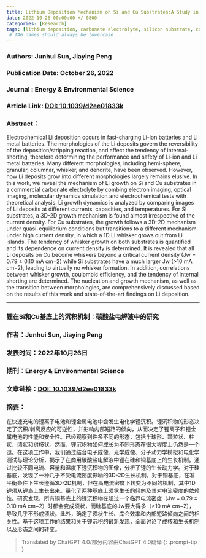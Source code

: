 ```yaml
---
title: Lithium Deposition Mechanism on Si and Cu Substrates:A Study in Carbonate Electrolyte
date: 2022-10-26 00:00:00 +/-0800
categories: [Research]
tags: [lithium deposition, carbonate electrolyte, silicon substrate, copper substrate, lithium-ion batteries, lithium metal batteries]    
 # TAG names should always be lowercase
---
```


### Authors: **Junhui Sun, Jiaying Peng**  

### Publication Date: **October 26, 2022**  

### Journal : **Energy & Environmental Science**  

### Article Link: [DOI: 10.1039/d2ee01833k](https://doi.org/10.1039/d2ee01833k)

### Abstract：

Electrochemical Li deposition occurs in fast-charging Li-ion batteries and Li metal batteries. The morphologies of the Li deposits govern the reversibility of the deposition/stripping reaction, and affect the tendency of internal-shorting, therefore determining the performance and safety of Li-ion and Li metal batteries. Many different morphologies, including hemi-sphere, granular, columnar, whisker, and dendrite, have been observed. However, how Li deposits grow into different morphologies largely remains elusive. In this work, we reveal the mechanism of Li growth on Si and Cu substrates in a commercial carbonate electrolyte by combing electron imaging, optical imaging, molecular dynamics simulation and electrochemical tests with theoretical analysis. Li growth dynamics is analyzed by comparing images of Li deposits at different currents, capacities, and temperatures. For Si substrates, a 3D-2D growth mechanism is found almost irrespective of the current density. For Cu substrates, the growth follows a 3D-2D mechanism under quasi-equilibrium conditions but transitions to a different mechanism under high current density, in which a 1D Li whisker grows out from Li islands. The tendency of whisker growth on both substrates is quantified and its dependence on current density is determined. It is revealed that all Li deposits on Cu become whiskers beyond a critical current density (Jw = 0.79 ± 0.10 mA cm−2) while Si substrates have a much larger Jw (>10 mA cm−2), leading to virtually no whisker formation. In addition, correlations between whisker growth, coulombic efficiency, and the tendency of internal shorting are determined. The nucleation and growth mechanism, as well as the transition between morphologies, are comprehensively discussed based on the results of this work and state-of-the-art findings on Li deposition.

***

### **锂在Si和Cu基底上的沉积机制：碳酸盐电解液中的研究**  

### 作者：**Junhui Sun, Jiaying Peng**  

### 发表时间：**2022年10月26日**  

### 期刊：**Energy & Environmental Science**  

### 文章链接：[DOI: 10.1039/d2ee01833k](https://doi.org/10.1039/d2ee01833k)

### 摘要：  

在快速充电的锂离子电池和锂金属电池中会发生电化学锂沉积。锂沉积物的形态决定了沉积/剥离反应的可逆性，并影响内部短路的倾向，从而决定了锂离子和锂金属电池的性能和安全性。已经观察到许多不同的形态，包括半球形、颗粒状、柱状、须状和树枝状。然而，锂沉积物如何成长为不同形态在很大程度上仍然是一个谜。在这项工作中，我们通过结合电子成像、光学成像、分子动力学模拟和电化学测试与理论分析，揭示了在商用碳酸盐电解液中锂在硅和铜基底上的生长机制。通过比较不同电流、容量和温度下锂沉积物的图像，分析了锂的生长动力学。对于硅基底，发现了一种几乎不受电流密度影响的3D-2D生长机制。对于铜基底，在准平衡条件下生长遵循3D-2D机制，但在高电流密度下转变为不同的机制，其中1D锂须从锂岛上生长出来。量化了两种基底上须状生长的倾向及其对电流密度的依赖性。研究发现，所有铜基底上的锂沉积物在超过一个临界电流密度（Jw = 0.79 ± 0.10 mA cm−2）时都会变成须状，而硅基底的Jw要大得多（>10 mA cm−2），导致几乎不形成须状。此外，确定了须状生长、库仑效率和内部短路倾向之间的相关性。基于这项工作的结果和关于锂沉积的最新发现，全面讨论了成核和生长机制以及形态之间的转变。

> Translated by ChatGPT 4.0/部分内容由ChatGPT 4.0翻译
{: .prompt-tip }